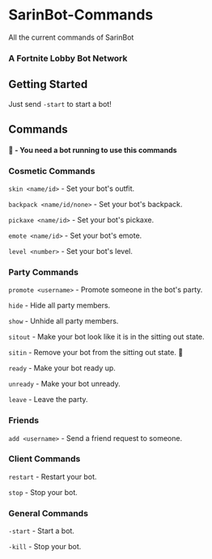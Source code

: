 # SarinBot-Commands
All the current commands of SarinBot

### A Fortnite Lobby Bot Network

## Getting Started
Just send `-start` to start a bot!

## Commands

#### :link: - You need a bot running to use this commands

### Cosmetic Commands

`skin <name/id>` - Set your bot's outfit.   

`backpack <name/id/none>` - Set your bot's backpack.   

`pickaxe <name/id>` - Set your bot's pickaxe.  

`emote <name/id>` - Set your bot's emote. 

`level <number>` - Set your bot's level.   

### Party Commands

`promote <username>` - Promote someone in the bot's party.   

`hide` - Hide all party members.  

`show` - Unhide all party members.  

`sitout` - Make your bot look like it is in the sitting out state.  

`sitin` - Remove your bot from the sitting out state. :link:  

`ready` - Make your bot ready up. 

`unready` - Make your bot unready.  

`leave` - Leave the party.  

### Friends
`add <username>` - Send a friend request to someone.   

### Client Commands
`restart` - Restart your bot.  

`stop` - Stop your bot. 

### General Commands

`-start` - Start a bot.  

`-kill` - Stop your bot. 

